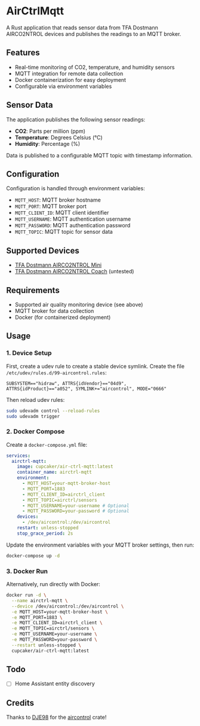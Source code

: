 # AirCtrlMqtt

A Rust application that reads sensor data from TFA Dostmann AIRCO2NTROL devices and publishes the readings to an MQTT broker.

## Features

- Real-time monitoring of CO2, temperature, and humidity sensors
- MQTT integration for remote data collection
- Docker containerization for easy deployment
- Configurable via environment variables

## Sensor Data

The application publishes the following sensor readings:

- **CO2**: Parts per million (ppm)
- **Temperature**: Degrees Celsius (°C)
- **Humidity**: Percentage (%)

Data is published to a configurable MQTT topic with timestamp information.

## Configuration

Configuration is handled through environment variables:

- `MQTT_HOST`: MQTT broker hostname
- `MQTT_PORT`: MQTT broker port
- `MQTT_CLIENT_ID`: MQTT client identifier
- `MQTT_USERNAME`: MQTT authentication username
- `MQTT_PASSWORD`: MQTT authentication password
- `MQTT_TOPIC`: MQTT topic for sensor data

## Supported Devices

- [TFA Dostmann AIRCO2NTROL Mini](https://www.tfa-dostmann.de/produkt/co2-monitor-airco2ntrol-mini-31-5006/)
- [TFA Dostmann AIRCO2NTROL Coach](https://www.tfa-dostmann.de/produkt/co2-monitor-airco2ntrol-coach-31-5009/) (untested)

## Requirements

- Supported air quality monitoring device (see above)
- MQTT broker for data collection
- Docker (for containerized deployment)

## Usage

### 1. Device Setup

First, create a udev rule to create a stable device symlink. Create the file `/etc/udev/rules.d/99-aircontrol.rules`:

```
SUBSYSTEM=="hidraw", ATTRS{idVendor}=="04d9", ATTRS{idProduct}=="a052", SYMLINK+="aircontrol", MODE="0666"
```

Then reload udev rules:

```bash
sudo udevadm control --reload-rules
sudo udevadm trigger
```

### 2. Docker Compose

Create a `docker-compose.yml` file:

```yaml
services:
  airctrl-mqtt:
    image: cupcaker/air-ctrl-mqtt:latest
    container_name: airctrl-mqtt
    environment:
      - MQTT_HOST=your-mqtt-broker-host
      - MQTT_PORT=1883
      - MQTT_CLIENT_ID=airctrl_client
      - MQTT_TOPIC=airctrl/sensors
      - MQTT_USERNAME=your-username # Optional
      - MQTT_PASSWORD=your-password # Optional
    devices:
      - /dev/aircontrol:/dev/aircontrol
    restart: unless-stopped
    stop_grace_period: 2s
```

Update the environment variables with your MQTT broker settings, then run:

```bash
docker-compose up -d
```

### 3. Docker Run

Alternatively, run directly with Docker:

```bash
docker run -d \
  --name airctrl-mqtt \
  --device /dev/aircontrol:/dev/aircontrol \
  -e MQTT_HOST=your-mqtt-broker-host \
  -e MQTT_PORT=1883 \
  -e MQTT_CLIENT_ID=airctrl_client \
  -e MQTT_TOPIC=airctrl/sensors \
  -e MQTT_USERNAME=your-username \
  -e MQTT_PASSWORD=your-password \
  --restart unless-stopped \
  cupcaker/air-ctrl-mqtt:latest
```

## Todo

- [ ] Home Assistant entity discovery

## Credits

Thanks to [DJE98](https://github.com/DJE98) for the [aircontrol](https://crates.io/crates/aircontrol) crate!
